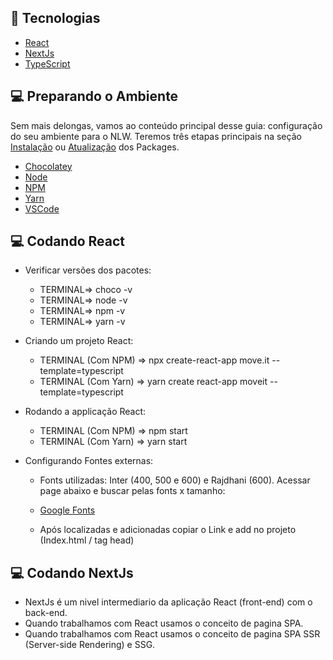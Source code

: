 
## 🚀 Tecnologias

- [React](https://pt-br.reactjs.org/)    
- [NextJs](https://nextjs.org/)    
- [TypeScript](https://www.typescriptlang.org/)    

## 💻 Preparando o Ambiente

Sem mais delongas, vamos ao conteúdo principal desse guia: configuração do seu ambiente para o NLW. 
Teremos três etapas principais na seção <a href="README/README-NEW-INSTALL.md">Instalação</a> ou <a href="README/README-UPD-INSTALL.md">Atualização</a> dos Packages.

- [Chocolatey](https://chocolatey.org/)    
- [Node](https://nodejs.org/en/)    
- [NPM](https://www.npmjs.com/)    
- [Yarn](https://yarnpkg.com/)    
- [VSCode](https://code.visualstudio.com/)    

## 💻 Codando React

- Verificar versões dos pacotes:

  -  TERMINAL=> choco -v
  -  TERMINAL=> node -v
  -  TERMINAL=> npm -v
  -  TERMINAL=> yarn -v

- Criando um projeto React:

  - TERMINAL (Com NPM) => npx create-react-app move.it --template=typescript
  - TERMINAL (Com Yarn) => yarn create react-app moveit --template=typescript 

- Rodando a applicação React:

  - TERMINAL (Com NPM) => npm start
  - TERMINAL (Com Yarn) => yarn start

- Configurando Fontes externas:

  - Fonts utilizadas: Inter (400, 500 e 600) e Rajdhani (600). Acessar page abaixo e buscar pelas fonts x tamanho:
  - [Google Fonts](https://fonts.google.com/)    

  - Após localizadas e adicionadas copiar o Link e add no projeto (Index.html / tag head)

## 💻 Codando NextJs

  - NextJs é um nivel intermediario da aplicação React (front-end) com o back-end.
  - Quando trabalhamos com React usamos o conceito de pagina SPA.
  - Quando trabalhamos com React usamos o conceito de pagina SPA SSR (Server-side Rendering) e SSG.




  

